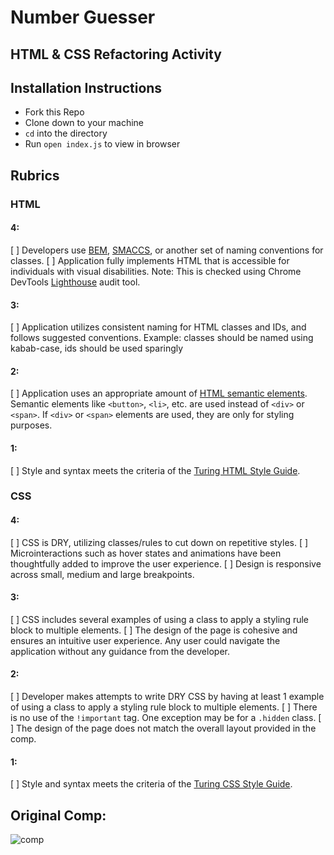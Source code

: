 # Number Guesser 
## HTML & CSS Refactoring Activity

## Installation Instructions
* Fork this Repo
* Clone down to your machine
* `cd` into the directory
* Run `open index.js` to view in browser

## Rubrics
### HTML
#### 4: 
[ ] Developers use [BEM](http://getbem.com/), [SMACCS](http://smacss.com/), or another set of naming conventions for classes.
[ ] Application fully implements HTML that is accessible for individuals with visual disabilities. Note: This is checked using Chrome DevTools [Lighthouse](https://developers.google.com/web/tools/lighthouse) audit tool.
#### 3:
[ ] Application utilizes consistent naming for HTML classes and IDs, and follows suggested conventions. Example: classes should be named using kabab-case, ids should be used sparingly
#### 2:
[ ] Application uses an appropriate amount of [HTML semantic elements](https://developer.mozilla.org/en-US/docs/Learn/HTML/Introduction_to_HTML/Document_and_website_structure). Semantic elements like `<button>`, `<li>`, etc. are used instead of `<div>` or `<span>`. If `<div>` or `<span>` elements are used, they are only for styling purposes.
#### 1:
[ ] Style and syntax meets the criteria of the [Turing HTML Style Guide](https://github.com/turingschool-examples/html).

### CSS
#### 4:
[ ] CSS is DRY, utilizing classes/rules to cut down on repetitive styles.
[ ] Microinteractions such as hover states and animations have been thoughtfully added to improve the user experience.
[ ] Design is responsive across small, medium and large breakpoints.
#### 3:
[ ] CSS includes several examples of using a class to apply a styling rule block to multiple elements.
[ ] The design of the page is cohesive and ensures an intuitive user experience. Any user could navigate the application without any guidance from the developer.
#### 2:
[ ] Developer makes attempts to write DRY CSS by having at least 1 example of using a class to apply a styling rule block to multiple elements.
[ ] There is no use of the `!important` tag. One exception may be for a `.hidden` class.
[ ] The design of the page does not match the overall layout provided in the comp.
#### 1:
[ ] Style and syntax meets the criteria of the [Turing CSS Style Guide](https://github.com/turingschool-examples/css).

## Original Comp:
![comp](https://user-images.githubusercontent.com/51416773/98495576-af36a000-21fc-11eb-946d-bf00c6efd940.png)

